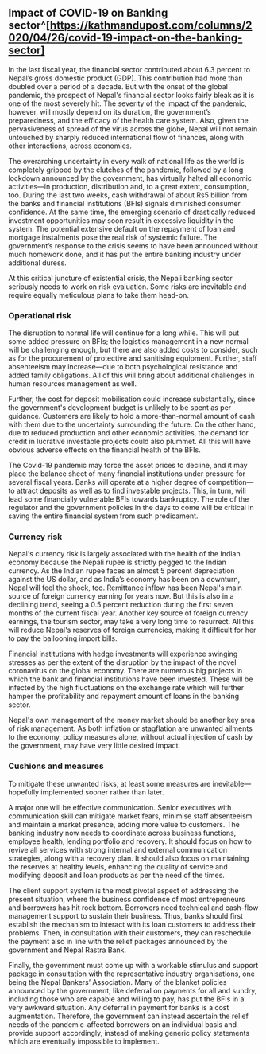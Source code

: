 ## Impact of COVID-19 on Banking sector^[https://kathmandupost.com/columns/2020/04/26/covid-19-impact-on-the-banking-sector]

In the last fiscal year, the financial sector contributed about 6.3 percent to Nepal’s gross domestic product (GDP). This contribution had more than doubled over a period of a decade. But with the onset of the global pandemic, the prospect of Nepal's financial sector looks fairly bleak as it is one of the most severely hit. The severity of the impact of the pandemic, however, will mostly depend on its duration, the government’s preparedness, and the efficacy of the health care system. Also, given the pervasiveness of spread of the virus across the globe, Nepal will not remain untouched by sharply reduced international flow of finances, along with other interactions, across economies.

The overarching uncertainty in every walk of national life as the world is completely gripped by the clutches of the pandemic, followed by a long lockdown announced by the government, has virtually halted all economic activities—in production, distribution and, to a great extent, consumption, too. During the last two weeks, cash withdrawal of about Rs5 billion from the banks and financial institutions (BFIs) signals diminished consumer confidence. At the same time, the emerging scenario of drastically reduced investment opportunities may soon result in excessive liquidity in the system. The potential extensive default on the repayment of loan and mortgage instalments pose the real risk of systemic failure. The government’s response to the crisis seems to have been announced without much homework done, and it has put the entire banking industry under additional duress.

At this critical juncture of existential crisis, the Nepali banking sector seriously needs to work on risk evaluation. Some risks are inevitable and require equally meticulous plans to take them head-on.

### Operational risk

The disruption to normal life will continue for a long while. This will put some added pressure on BFIs; the logistics management in a new normal will be challenging enough, but there are also added costs to consider, such as for the procurement of protective and sanitising equipment. Further, staff absenteeism may increase—due to both psychological resistance and added family obligations. All of this will bring about additional challenges in human resources management as well.

Further, the cost for deposit mobilisation could increase substantially, since the government's development budget is unlikely to be spent as per guidance. Customers are likely to hold a more-than-normal amount of cash with them due to the uncertainty surrounding the future. On the other hand, due to reduced production and other economic activities, the demand for credit in lucrative investable projects could also plummet. All this will have obvious adverse effects on the financial health of the BFIs.

The Covid-19 pandemic may force the asset prices to decline, and it may place the balance sheet of many financial institutions under pressure for several fiscal years. Banks will operate at a higher degree of competition—to attract deposits as well as to find investable projects. This, in turn, will lead some financially vulnerable BFIs towards bankruptcy. The role of the regulator and the government policies in the days to come will be critical in saving the entire financial system from such predicament.

### Currency risk

Nepal's currency risk is largely associated with the health of the Indian economy because the Nepali rupee is strictly pegged to the Indian currency. As the Indian rupee faces an almost 5 percent depreciation against the US dollar, and as India’s economy has been on a downturn, Nepal will feel the shock, too. Remittance inflow has been Nepal's main source of foreign currency earning for years now. But this is also in a declining trend, seeing a 0.5 percent reduction during the first seven months of the current fiscal year. Another key source of foreign currency earnings, the tourism sector, may take a very long time to resurrect. All this will reduce Nepal's reserves of foreign currencies, making it difficult for her to pay the ballooning import bills.

Financial institutions with hedge investments will experience swinging stresses as per the extent of the disruption by the impact of the novel coronavirus on the global economy. There are numerous big projects in which the bank and financial institutions have been invested. These will be infected by the high fluctuations on the exchange rate which will further hamper the profitability and repayment amount of loans in the banking sector.

Nepal's own management of the money market should be another key area of risk management. As both inflation or stagflation are unwanted ailments to the economy, policy measures alone, without actual injection of cash by the government, may have very little desired impact.

### Cushions and measures

To mitigate these unwanted risks, at least some measures are inevitable—hopefully implemented sooner rather than later.

A major one will be effective communication. Senior executives with communication skill can mitigate market fears, minimise staff absenteeism and maintain a market presence, adding more value to customers. The banking industry now needs to coordinate across business functions, employee health, lending portfolio and recovery. It should focus on how to revive all services with strong internal and external communication strategies, along with a recovery plan. It should also focus on maintaining the reserves at healthy levels, enhancing the quality of service and modifying deposit and loan products as per the need of the times.

The client support system is the most pivotal aspect of addressing the present situation, where the business confidence of most entrepreneurs and borrowers has hit rock bottom. Borrowers need technical and cash-flow management support to sustain their business. Thus, banks should first establish the mechanism to interact with its loan customers to address their problems. Then, in consultation with their customers, they can reschedule the payment also in line with the relief packages announced by the government and Nepal Rastra Bank.

Finally, the government must come up with a workable stimulus and support package in consultation with the representative industry organisations, one being the Nepal Bankers’ Association. Many of the blanket policies announced by the government, like deferral on payments for all and sundry, including those who are capable and willing to pay, has put the BFIs in a very awkward situation. Any deferral in payment for banks is a cost augmentation. Therefore, the government can instead ascertain the relief needs of the pandemic-affected borrowers on an individual basis and provide support accordingly, instead of making generic policy statements which are eventually impossible to implement.
